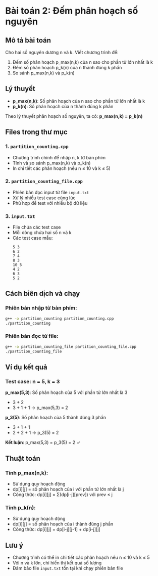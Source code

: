 # Bài toán 2: Đếm phân hoạch số nguyên

## Mô tả bài toán
Cho hai số nguyên dương n và k. Viết chương trình để:
1. Đếm số phân hoạch p_max(n,k) của n sao cho phần tử lớn nhất là k
2. Đếm số phân hoạch p_k(n) của n thành đúng k phần
3. So sánh p_max(n,k) và p_k(n)

## Lý thuyết
- **p_max(n,k)**: Số phân hoạch của n sao cho phần tử lớn nhất là k
- **p_k(n)**: Số phân hoạch của n thành đúng k phần

Theo lý thuyết phân hoạch số nguyên, ta có: **p_max(n,k) = p_k(n)**

## Files trong thư mục

### 1. `partition_counting.cpp`
- Chương trình chính để nhập n, k từ bàn phím
- Tính và so sánh p_max(n,k) và p_k(n)
- In chi tiết các phân hoạch (nếu n ≤ 10 và k ≤ 5)

### 2. `partition_counting_file.cpp`
- Phiên bản đọc input từ file `input.txt`
- Xử lý nhiều test case cùng lúc
- Phù hợp để test với nhiều bộ dữ liệu

### 3. `input.txt`
- File chứa các test case
- Mỗi dòng chứa hai số n và k
- Các test case mẫu:
  ```
  5 3
  6 2
  7 4
  8 3
  10 5
  4 2
  6 3
  5 2
  ```

## Cách biên dịch và chạy

### Phiên bản nhập từ bàn phím:
```bash
g++ -o partition_counting partition_counting.cpp
./partition_counting
```

### Phiên bản đọc từ file:
```bash
g++ -o partition_counting_file partition_counting_file.cpp
./partition_counting_file
```

## Ví dụ kết quả

### Test case: n = 5, k = 3

**p_max(5,3)**: Số phân hoạch của 5 với phần tử lớn nhất là 3
- 3 + 2
- 3 + 1 + 1
→ p_max(5,3) = 2

**p_3(5)**: Số phân hoạch của 5 thành đúng 3 phần
- 3 + 1 + 1
- 2 + 2 + 1
→ p_3(5) = 2

**Kết luận**: p_max(5,3) = p_3(5) = 2 ✓

## Thuật toán

### Tính p_max(n,k):
- Sử dụng quy hoạch động
- dp[i][j] = số phân hoạch của i với phần tử lớn nhất là j
- Công thức: dp[i][j] = Σ(dp[i-j][prev]) với prev ≤ j

### Tính p_k(n):
- Sử dụng quy hoạch động
- dp[i][j] = số phân hoạch của i thành đúng j phần
- Công thức: dp[i][j] = dp[i-j][j-1] + dp[i-j][j]

## Lưu ý
- Chương trình có thể in chi tiết các phân hoạch nếu n ≤ 10 và k ≤ 5
- Với n và k lớn, chỉ hiển thị kết quả số lượng
- Đảm bảo file `input.txt` tồn tại khi chạy phiên bản file 